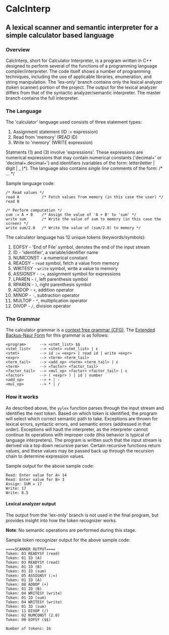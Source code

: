 # CalcInterp
## A lexical scanner and semantic interpreter for a simple calculator based language

### Overview
CalcInterp, short for Calculator Interpreter, is a program written in C++ designed to perform several of the functions of a programming language compiler/interpreter. The code itself shows a number of programming techniques, including the use of applicable libraries, enumeration, and string manipulation. The 'lex-only' branch contains only the lexical analyzer (token scanner) portion of the project. The output for the lexical analyzer differs from that of the syntactic analyzer/semantic interpreter. The master branch contains the full interpreter. 

### The Language
The 'calculator' language used consists of three statement types:
 1. Assignment statement (ID := expression)
 2. Read from 'memory' (READ ID)
 3. Write to 'memory' (WRITE expression)

Statments (1) and (3) involve 'expressions'. These expressions are numerical expressions that may contain numerical constants ('decimal+' or 'decimal+.decimal+') and identifiers (variables of the form: letter(letter | digit | \_ )\*). The language also contains _single line_ comments of the form: /* ... */

Sample language code:

    /* Read values */
    read A          /* Fetch values from memory (in this case the user) */
    read B
    
    /* Perform computation */
    sum := A + B    /* Assign the value of 'A + B' to 'sum' */
    write sum       /* Write the value of sum to memory (in this case the screen) */
    write sum/2.0   /* Write the value of (sum/2.0) to memory */

The calculator language has 12 unique tokens (keywords/symbols): 
 1. EOFSY - 'End of File' symbol, denotes the end of the input stream
 2. ID - 'identifier', a variable/identifier name
 3. NUMCONST - a numerical constant
 4. READSY - `read` symbol, fetch a value from memory
 5. WRITESY - `write` symbol, write a value to memory
 6. ASSIGNSY - `:=`, assignment symbol for expressions
 7. LPAREN - `(`, left parenthesis symbol
 8. RPAREN - `)`, right parenthesis symbol
 9. ADDOP - `+`, addition operator
 10. MINOP - `-`, subtraction operator
 11. MULTOP - `*`, multiplication operator
 12. DIVOP - `/`, division operator

### The Grammar
The calculator grammar is a [context free grammar (CFG)](https://en.wikipedia.org/wiki/Context-free_grammar). The [Extended Backus-Naur Form](https://en.wikipedia.org/wiki/Extended_Backus%E2%80%93Naur_Form) for this grammar is as follows:

    <program>      --> <stmt_list> $$
    <stmt_list>    --> <stmt> <stmt_list> | ε
    <stmt>         --> id := <expr> | read id | write <expr>
    <expr>         --> <term> <term_tail>
    <term_tail>    --> <add_op> <term> <term_tail> | ε
    <term>         --> <factor> <factor_tail>
    <factor_tail>  --> <mul_op> <factor> <factor_tail> | ε
    <factor>       --> ( <expr> ) | id | number
    <add_op>       --> + | -
    <mul_op>       --> * | /

### How it works 
As described above, the `yylex` function parses through the input stream and identifies the next token. Based on which token is identified, the program will select which correct semantic path to take. Exceptions are thrown for lexical errors, syntactic errors, and semantic errors (addressed in that order). Exceptions will hault the interpreter, as the interpreter cannot continue its operations with improper code (this behavior is typical of language interpreters). The program is written such that the input stream is derived via a top down recursive parser. Certain recursive functions return values, and these values may be passed back up through the recursion chain to determine expression values. 

Sample output for the above sample code:
```
Read: Enter value for A> 14
Read: Enter value for B> 3
Assign: SUM = 17
Write: 17
Write: 8.5
```

#### Lexical analyzer output
The output from the 'lex-only' branch is not used in the final program, but provides insight into how the token recognizer works. 

**Note**: No semantic operations are performed during this stage.

Sample token recognizer output for the above sample code:
```
====SCANNER OUTPUT====
Token: 03 READYSY (read)
Token: 01 ID (A)
Token: 03 READYSY (read)
Token: 01 ID (B)
Token: 01 ID (sum)
Token: 05 ASSIGNSY (:=)
Token: 01 ID (A)
Token: 08 ADDOP (+)
Token: 01 ID (B)
Token: 04 WRITESY (write)
Token: 01 ID (sum)
Token: 04 WRITESY (write)
Token: 01 ID (sum)
Token: 11 DIVOP (/)
Token: 02 NUMCONST (2.0)
Token: 00 EOFSY ($$)

Number of tokens: 16
```

